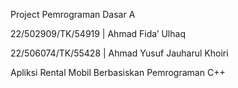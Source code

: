 Project Pemrograman Dasar A

22/502909/TK/54919 | Ahmad Fida’ Ulhaq

22/506074/TK/55428 | Ahmad Yusuf Jauharul Khoiri

Apliksi Rental Mobil Berbasiskan Pemrograman C++
